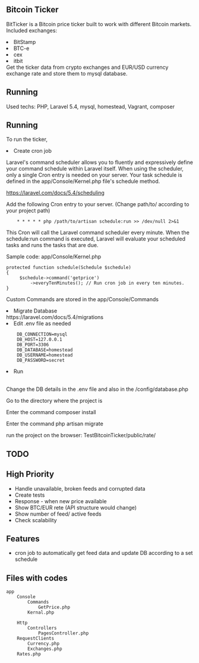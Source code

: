 

## Bitcoin Ticker

BitTicker is a Bitcoin price ticker built to work with different Bitcoin markets.
Included exchanges:
    <li>BitStamp</li>
    <li>BTC-e</li>
    <li>cex</li>
    <li>itbit</li>
Get the ticker data from crypto exchanges and EUR/USD currency exchange rate and store them to mysql database.  
    
## Running

Used techs:
PHP, Laravel 5.4, mysql, homestead, Vagrant, composer


## Running

To run the ticker,

 <li>Create cron job</li>

Laravel's command scheduler allows you to fluently and expressively define your command schedule within Laravel itself. When using the scheduler, only a single Cron entry is needed on your server. Your task schedule is defined in the app/Console/Kernel.php file's schedule method.

https://laravel.com/docs/5.4/scheduling

Add the following Cron entry to your server. (Change path/to/ according to your project path)

        * * * * * php /path/to/artisan schedule:run >> /dev/null 2>&1

This Cron will call the Laravel command scheduler every minute. When the schedule:run command is executed, Laravel will evaluate your scheduled tasks and runs the tasks that are due.

Sample code: app/Console/Kernel.php

    protected function schedule(Schedule $schedule)
    {
         $schedule->command('getprice')
             ->everyTenMinutes(); // Run cron job in every ten minutes.
    }
    
  
Custom Commands are stored in the app/Console/Commands

 <li>Migrate Database </li>
 https://laravel.com/docs/5.4/migrations
 
 <li>Edit .env file as needed </li>
 
        DB_CONNECTION=mysql
        DB_HOST=127.0.0.1
        DB_PORT=3306
        DB_DATABASE=homestead
        DB_USERNAME=homestead
        DB_PASSWORD=secret


 <li>Run  </li>


<br/>

Change the DB details in the .env file and also in the /config/database.php

Go to the directory where the project is

Enter the command composer install

Enter the command php artisan migrate

run the project on the browser: TestBitcoinTicker/public/rate/


## TODO

## High Priority
* Handle unavailable, broken feeds and corrupted data
* Create tests
* Response - when new price available
* Show BTC/EUR rete (API structure would change)
* Show number of feed/ active feeds
* Check scalability


## Features
* cron job to automatically get feed data and update DB according to a set schedule

## Files with codes

    app
        Console
            Commands
                GetPrice.php
            Kernal.php
            
        Http
            Controllers
                PagesController.php
        RequestClients
            Currency.php
            Exchanges.php
        Rates.php




